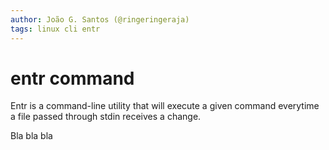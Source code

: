 ```yaml
---
author: João G. Santos (@ringeringeraja)
tags: linux cli entr
---
```


# entr command

Entr is a command-line utility that will execute a given command everytime a file passed through stdin receives a change.

Bla bla bla
